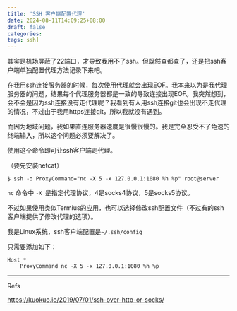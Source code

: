 ```yaml
---
title: 'SSH 客户端配置代理'
date: 2024-08-11T14:09:25+08:00
draft: false
categories:
tags: ssh]
---
```


其实是机场屏蔽了22端口，才导致我用不了ssh。但既然查都查了，还是把ssh客户端单独配置代理方法记录下来吧。

在我用ssh连接服务器的时候，每次使用代理就会出现EOF。我本来以为是我代理服务器的问题，结果每个代理服务器都是一致的导致连接出现EOF。我突然想到，会不会是因为ssh连接没有走代理呢？我看到有人用ssh连接git也会出现不走代理的情况，不过由于我用https连接git，所以我就没有遇到。

而因为地域问题，我如果直连服务器速度是很慢很慢的。我是完全忍受不了龟速的终端输入，所以这个问题必须要解决了。

使用这个命令即可让ssh客户端走代理。

（要先安装netcat）

```
$ ssh -o ProxyCommand="nc -X 5 -x 127.0.0.1:1080 %h %p" root@server
```

`nc` 命令中 `-X `是指定代理协议，4是socks4协议，5是socks5协议。

不过如果使用类似Termius的应用，也可以选择修改ssh配置文件（不过有的ssh客户端提供了修改代理的选项）。

我是Linux系统，ssh客户端配置是`~/.ssh/config`

只需要添加如下：

```
Host *
    ProxyCommand nc -X 5 -x 127.0.0.1:1080 %h %p
```

----

Refs

https://kuokuo.io/2019/07/01/ssh-over-http-or-socks/
